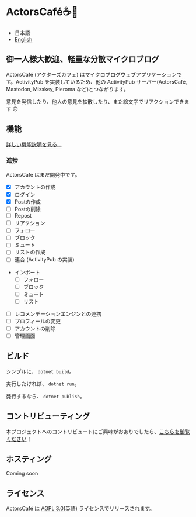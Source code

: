 # ActorsCafé☕💫

- 日本語
- [English](README.md)

## 御一人様大歓迎、軽量な分散マイクロブログ

ActorsCafé (アクターズカフェ) はマイクロブログウェブアプリケーションです。ActivityPub を実装しているため、他の ActivityPub サーバー(ActorsCafé, Mastodon, Misskey, Pleroma など)とつながります。

意見を発信したり、他人の意見を拡散したり、また絵文字でリアクションできます 🙃

## 機能

[詳しい機能説明を見る...](docs/ja/features.md)

### 進捗

ActorsCafé はまだ開発中です。

- [x] アカウントの作成
- [x] ログイン
- [x] Postの作成
- [ ] Postの削除
- [ ] Repost
- [ ] リアクション
- [ ] フォロー
- [ ] ブロック
- [ ] ミュート
- [ ] リストの作成
- [ ] 連合 (ActivityPub の実装)
- インポート
  - [ ] フォロー
  - [ ] ブロック
  - [ ] ミュート
  - [ ] リスト
- [ ] レコメンデーションエンジンとの連携
- [ ] プロフィールの変更
- [ ] アカウントの削除
- [ ] 管理画面

## ビルド

シンプルに、 `dotnet build`。

実行したければ、 `dotnet run`。

発行するなら、 `dotnet publish`。

## コントリビューティング

本プロジェクトへのコントリビュートにご興味がおありでしたら、[こちらを御覧ください](CONTRIBUTING-ja.md)！

## ホスティング

Coming soon

## ライセンス

ActorsCafé は [AGPL 3.0(英語)](LICENSE) ライセンスでリリースされます。
